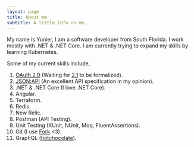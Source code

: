 ```yaml
---
layout: page
title: About me
subtitle: A little info on me.
---
```

My name is Yunier, I am a software developer from South Florida. I work mostly with .NET & .NET Core. I am currently trying to expand my skills by learning Kubernetes.

Some of my current skills include,

1. [OAuth 2.0](https://tools.ietf.org/html/rfc6749) (Waiting for [2.1](https://oauth.net/2.1/) to be formalized).
2. [JSON:API](https://jsonapi.org/) (An excellent API specification in my opinion).
3. .NET & .NET Core (I love .NET Core).
4. Angular.
5. Terraform.
6. Redis.
7. New Relic.
8. Postman (API Testing).
9. Unit Testing (XUnit, NUnit, Moq, FluentAssertions).
10. Git (I use [Fork](https://fork.dev/) <3).
11. GraphQL ([hotchocolate](https://chillicream.com/docs/hotchocolate/)).